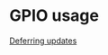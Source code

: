 # GPIO usage

[Deferring updates](https://github.com/gloveboxes/AzureSphereDevX/wiki/Deferring-updates)
